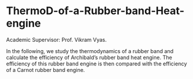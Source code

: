 # ThermoD-of-a-Rubber-band-Heat-engine
Academic Supervisor: Prof. Vikram Vyas.

In the following, we study the thermodynamics of a rubber band and calculate the efficiency of Archibald’s rubber band heat engine. The efficiency of this rubber band engine is then compared with the efficiency of a Carnot rubber band engine.
